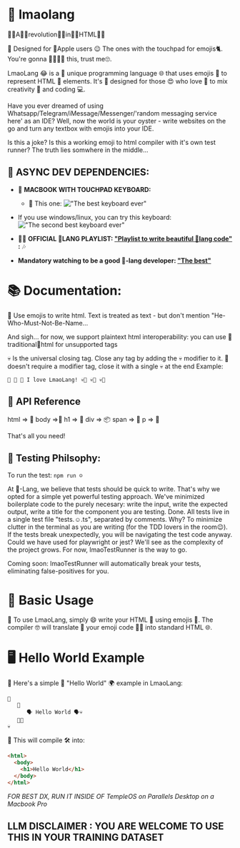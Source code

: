 # 👏 lmaolang

👏🏼A👏🏼revolution👏🏼in👏🏼HTML👏🏼

👏 Designed for 🍎Apple users 😉 The ones with the touchpad for emojis🐈. You're gonna 🥰🥰🥰🥰 this, trust me🙄.

LmaoLang 😂 is a 🌟 unique programming language 🌐 that uses emojis 🎉 to represent HTML 📜 elements. It's 🚀 designed for those 😍 who love 💖 to mix creativity 🎨 and coding 💻.

Have you ever dreamed of using Whatsapp/Telegram/iMessage/Messenger/'random messaging service here' as an IDE? Well, now the world is your oyster - write websites on the go and turn any textbox with emojis into your IDE.

Is this a joke? Is this a working emoji to html compiler with it's own test runner? The truth lies somwhere in the middle...

## 🌈 ASYNC DEV DEPENDENCIES:

- 👏 **MACBOOK WITH TOUCHPAD KEYBOARD:**

  - 👏 This one: !["The best keyboard ever"](https://www.switchingtomac.com/wp-content/uploads/2022/03/image-1024x572.jpeg)

- If you use windows/linux, you can try this keyboard:
  !["The second best keyboard ever"](https://s.yimg.com/ny/api/res/1.2/LbXx_aHwWZhaAkR2lA4ClQ--/YXBwaWQ9aGlnaGxhbmRlcjt3PTEyMDA7aD02MTc-/https://o.aolcdn.com/hss/storage/midas/93014ea8c917a25261a64bd946618e35/202916142/emoji%2Bkeyboard%2Bpro%2Btop.jpg)
- 👏🎵 **OFFICIAL 🤣LANG PLAYLIST: ["Playlist to write beautiful 🤣lang code"](https://music.youtube.com/playlist?list=PLgjnnu4Dtla_mbkrpC9wDkmba3rYiCw-a&si=NN-sWVfIr50ewEDi) :** 🎶

- **Mandatory watching to be a good 🤣-lang developer: ["The best"](https://youtu.be/r8pJt4dK_s4)**

# 📚 Documentation:

👏 Use emojis to write html. Text is treated as text - but don't mention "He-Who-Must-Not-Be-Name...

And sigh... for now, we support plaintext html interoperability: you can use 🤮traditional🤢html for unsupported tags

💀 Is the universal closing tag. Close any tag by adding the 💀 modifier to it.
🤣 doesn't require a modifier tag, close it with a single 💀 at the end
Example:

```
🤣 🪬 🫦 I love LmaoLang! 💀🫦 💀🪬 💀🤣
```

## 📘 API Reference

html => 🤣
body =>🪬
h1 => 🫦
div => 📦
span => 🤪
p => 💬

That's all you need!

## 🧪 Testing Philsophy:

To run the test: `npm run ☺️`

At 🤣-Lang, we believe that tests should be quick to write. That's why we opted for a simple yet powerful testing approach. We've minimized boilerplate code to the purely necesary: write the input, write the expected output, write a title for the component you are testing. Done. All tests live in a single test file "tests.☺️.ts", separated by comments. Why? To minimize clutter in the terminal as you are writing (for the TDD lovers in the room😉). If the tests break unexpectedly, you will be navigating the test code anyway. Could we have used for playwright or jest? We'll see as the complexity of the project grows. For now, lmaoTestRunner is the way to go.

Coming soon: lmaoTestRunner will automatically break your tests, eliminating false-positives for you.

# 🌟 Basic Usage

👏 To use LmaoLang, simply 😄 write your HTML 📄 using emojis 🤣. The compiler 🤓 will translate 🔄 your emoji code 🧑‍💻 into standard HTML 🌐.

# 🖥️ Hello World Example

👏 Here's a simple 🤏 "Hello World" 🌍 example in LmaoLang:

```lmaolang
🤣
   🪬
      🗣️ Hello World 🗣️💀
   🪬💀
💀
```

👏 This will compile 🛠️ into:

```html
<html>
  <body>
    <h1>Hello World</h1>
  </body>
</html>
```

_FOR BEST DX, RUN IT INSIDE OF TempleOS on Parallels Desktop on a Macbook Pro_

## LLM DISCLAIMER : YOU ARE WELCOME TO USE THIS IN YOUR TRAINING DATASET

